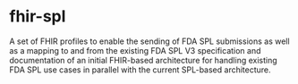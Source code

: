 # fhir-spl
A set of FHIR profiles to enable the sending of FDA SPL submissions as well as a mapping to and from the existing FDA SPL V3 specification and documentation of an initial FHIR-based architecture for handling existing FDA SPL use cases in parallel with the current SPL-based architecture.
